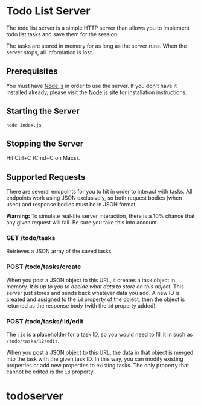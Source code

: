 # Todo List Server

The todo list server is a simple HTTP server than allows you to implement todo list tasks and save them for the session.

The tasks are stored in memory for as long as the server runs. When the server stops, all information is lost.

## Prerequisites

You must have [Node.js](http://nodejs.org) in order to use the server. If you don't have it installed already, please visit the [Node.js](http://nodejs.org) site for installation instructions.

## Starting the Server

```
node index.js
```

## Stopping the Server

Hit Ctrl+C (Cmd+C on Macs).

## Supported Requests

There are several endpoints for you to hit in order to interact with tasks. All endpoints work using JSON exclusively, so both request bodies (when used) and response bodies must be in JSON format.

**Warning:** To simulate real-life server interaction, there is a 10% chance that any given request will fail. Be sure you take this into account.

### GET /todo/tasks

Retrieves a JSON array of the saved tasks.

### POST /todo/tasks/create

When you post a JSON object to this URL, it creates a task object in memory. *It is up to you to decide what data to store on this object.* This server just stores and sends back whatever data you add. A new ID is created and assigned to the `id` property of the object, then the object is returned as the response body (with the `id` property added).

### POST /todo/tasks/:id/edit

The `:id` is a placeholder for a task ID, so you would need to fill it in such as `/todo/tasks/12/edit`.

When you post a JSON object to this URL, the data in that object is merged into the task with the given task ID. In this way, you can modify existing properties or add new properties to existing tasks. The only property that cannot be edited is the `id` property.
# todoserver
